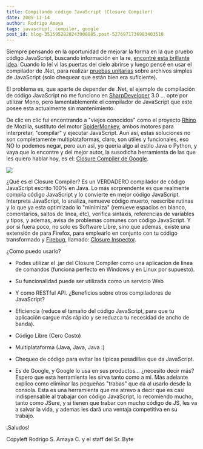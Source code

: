 ```yaml
---
title: Compilando código JavaScript (Closure Compiler)
date: 2009-11-14
author: Rodrigo Amaya
tags: javascript, compiler, google
post_id: blog-3515952828243908885.post-5276971736983403518
---
```


Siempre pensando en la oportunidad de mejorar la forma en la que pruebo código JavaScript, buscando información en la re, [encontré esta brillante idea](http://www.west-wind.com/WebLog/posts/10688.aspx). Cuando lo leí vi las puertas del cielo abrirse y luego pensé en usar el compilador de .Net, para realizar [pruebas unitarias](http://www.srbyte.com/2008/12/herramientas-del-programador-unit.html) sobre archivos simples de JavaScript (solo chequear que están bien era suficiente).

El problema es, que aparte de depender de .Net, el ejemplo de compilación de código JavaScript no me funciono en [SharpDeveloper](http://www.icsharpcode.net/OpenSource/SD/) 3.0 ... opte por utilizar Mono, pero lamentablemente el compilador de JavaScript que este posee esta actualmente sin mantenimiento.

De clic en clic fui encontrando a "viejos conocidos" como el proyecto [Rhino](http://www.mozilla.org/rhino/) de Mozilla, sustituto del motor [SpiderMonkey](http://www.mozilla.org/js/spidermonkey/), ambos motores para interpretar, "compilar" y ejecutar JavaScript. Aun asi, estas soluciones no son completamente multiplataformas, claro, son útiles y funcionales, eso NO lo podemos negar, pero aun así, yo queria algo al estilo Java o Python, y vaya que lo encontre y del mejor autor, la susodicha herramienta de las que les quiero hablar hoy, es el: [Closure Compiler de Google](http://code.google.com/intl/es-AR/closure/).

[![](http://code.google.com/intl/es-AR/closure/images/logo128px.png)](http://code.google.com/intl/es-AR/closure/images/logo128px.png)

¿Qué es el Closure Compiler? Es un VERDADERO compilador de código JavaScript escrito 100% en Java. Lo más sorprendente es que realmente compila código JavaScript y lo convierte en mejor código JavaScript. Interpreta JavaScript, lo analiza, remueve código muerto, reescribe rutinas y lo que ya esta optimizado lo "minimiza" (remueve espacios en blanco, comentarios, saltos de linea, etc), verifica sintaxis, referencias de variables y tipos, y ademas, avisa de problemas comunes con código JavaScript. Y por si fuera poco, no solo es Software Libre, sino que ademas, existe una extensión de para Firefox, para emplearlo en conjunto con tu código transformado y [Firebug](http://www.srbyte.com/2009/11/javascript-firebug-jsure.html), llamado: [Closure Inspector](http://closure-inspector.googlecode.com/files/closureinspector09.xpi).

¿Como puedo usarlo?

- Podes utilizar el .jar del Closure Compiler como una aplicacion de linea de comandos (funciona perfecto en Windows y en Linux por supuesto).
- Su funcionalidad puede ser utilizada como un servicio Web
- Y como RESTful API.
¿Beneficios sobre otros compiladores de JavaScript?

- Eficiencia (reduce el tamaño del código JavaScript, para que tu aplicación cargue más rápido y se reduzca tu necesidad de ancho de banda).
- Código Libre (Cero Costo)
- Multiplataforma (Java, Java, Java :)
- Chequeo de código para evitar las típicas pesadillas que da JavaScript.
- Es de Google, y Google lo usa en sus productos... ¿necesito decir más?
Espero que esta herramienta les sirva tanto como a mi. Más adelante explico como eliminar las pequeñas "trabas" que da al usarlo desde la consola. Esta es una herramienta que me atrevo a decir que es casi indispensable al trabajar con código JavaScript, lo recomiendo mucho, tanto como JSure, y si tienen que trabar con mucho código de JS, les va a salvar la vida, y ademas les dará una ventaja competitiva en su trabajo.

¡Saludos!

Copyleft Rodrigo S. Amaya C. y el staff del Sr. Byte